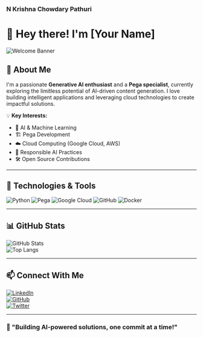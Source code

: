 ### N Krishna Chowdary Pathuri


# 👋 Hey there! I'm [Your Name]  

![Welcome Banner]([https://source.unsplash.com/1600x400/?technology,code](https://drive.google.com/file/d/18zfbPbbuSW8GiU8UmCnn3n96oo6NfyYu/view?usp=drive_link))

## 🚀 About Me  
I'm a passionate **Generative AI enthusiast** and a **Pega specialist**, currently exploring the limitless potential of AI-driven content generation. I love building intelligent applications and leveraging cloud technologies to create impactful solutions.  

💡 **Key Interests:**  
- 🌟 AI & Machine Learning  
- 🏗️ Pega Development  
- ☁️ Cloud Computing (Google Cloud, AWS)  
- 📜 Responsible AI Practices  
- 🛠️ Open Source Contributions  

---

## 🔧 Technologies & Tools  
![Python](https://img.shields.io/badge/Python-3776AB?style=for-the-badge&logo=python&logoColor=white)
![Pega](https://img.shields.io/badge/Pega-1B1F3B?style=for-the-badge&logo=pegasystems&logoColor=white)
![Google Cloud](https://img.shields.io/badge/Google%20Cloud-4285F4?style=for-the-badge&logo=google-cloud&logoColor=white)
![GitHub](https://img.shields.io/badge/GitHub-181717?style=for-the-badge&logo=github&logoColor=white)
![Docker](https://img.shields.io/badge/Docker-2496ED?style=for-the-badge&logo=docker&logoColor=white)

---

## 📊 GitHub Stats  
![GitHub Stats](https://github-readme-stats.vercel.app/api?username=your-username&show_icons=true&theme=radical)  
![Top Langs](https://github-readme-stats.vercel.app/api/top-langs/?username=your-username&layout=compact&theme=radical)

---

## 📫 Connect With Me  
[![LinkedIn](https://img.shields.io/badge/LinkedIn-0077B5?style=for-the-badge&logo=linkedin&logoColor=white)](https://www.linkedin.com/in/your-profile)  
[![GitHub](https://img.shields.io/badge/GitHub-181717?style=for-the-badge&logo=github&logoColor=white)](https://github.com/your-username)  
[![Twitter](https://img.shields.io/badge/Twitter-1DA1F2?style=for-the-badge&logo=twitter&logoColor=white)](https://twitter.com/your-profile)  

---

### 🎯 "Building AI-powered solutions, one commit at a time!"  
